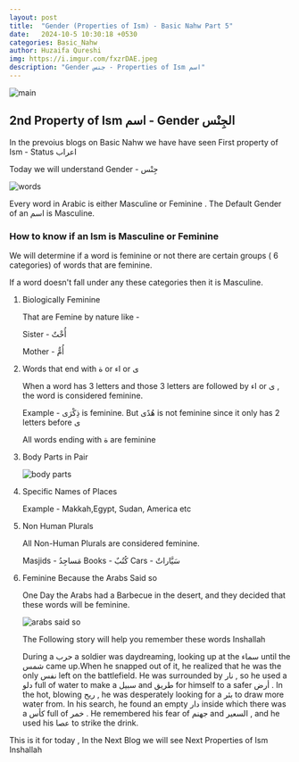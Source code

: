 ```yaml
---
layout: post
title:  "Gender (Properties of Ism) - Basic Nahw Part 5"
date:   2024-10-5 10:30:18 +0530
categories: Basic_Nahw
author: Huzaifa Qureshi
img: https://i.imgur.com/fxzrDAE.jpeg
description: "Gender جنس - Properties of Ism اسم"
---
```


![main](https://i.imgur.com/fxzrDAE.jpeg)

## 2nd Property of Ism اسم - Gender الجِنْس

In the prevoius blogs on Basic Nahw we have have seen First property of Ism - Status اعراب

Today we will understand Gender - جِنْس

![words](https://i.imgur.com/tCJGuXC.png)

Every word in Arabic is either Masculine or Feminine . The Default Gender of an اسم is Masculine.

### How to know if an Ism is Masculine or Feminine

We will determine if a word is feminine or not there are certain groups ( 6 categories) of words that are feminine.

If a word doesn't fall under any these categories then it is Masculine.


1. Biologically Feminine

    That are Femine by nature like -

    Sister - أُخْتٌ

    Mother - أُمٌّ

2. Words that end with ة or اء or ى

    When a word has 3 letters and those 3 letters are followed by اء or ى , the word is considered feminine.

    Example - ذِكْرَى is feminine. But هُدًى is not feminine since it only has 2 letters before ى

    All words ending with ة are feminine

3. Body Parts in Pair

    ![body parts](https://i.imgur.com/JusIRdB.png)

4. Specific Names of Places

    Example - Makkah,Egypt, Sudan, America etc

5. Non Human Plurals
    
    All Non-Human Plurals are considered feminine.

    Masjids - مَساجِدُ
    Books - كُتُبٌ
    Cars - سَيَّاراتٌ

6. Feminine Because the Arabs Said so

    One Day the Arabs had a Barbecue in the desert, and they decided that these words will be feminine.

    ![arabs said so](https://i.imgur.com/vM9mVzt.png)

    The Following story will help you remember these words Inshallah

    During a حرب a soldier was daydreaming, looking up at the سماء until the شمس came up.When he snapped out of it, he realized that he was the only نفس left on the battlefield. He was surrounded by نار , so he used a دلو full of water to make a سبیل and طریق for himself to a safer أرض . In the hot, blowing ریح , he was desperately looking for a بئر to draw more water from. In his search, he found an empty دار inside which there was a كأس full of خمر . He remembered his fear of جھنم and السعیر , and he used his عصا to strike the drink.


This is it for today , In the Next Blog we will see Next Properties of Ism Inshallah